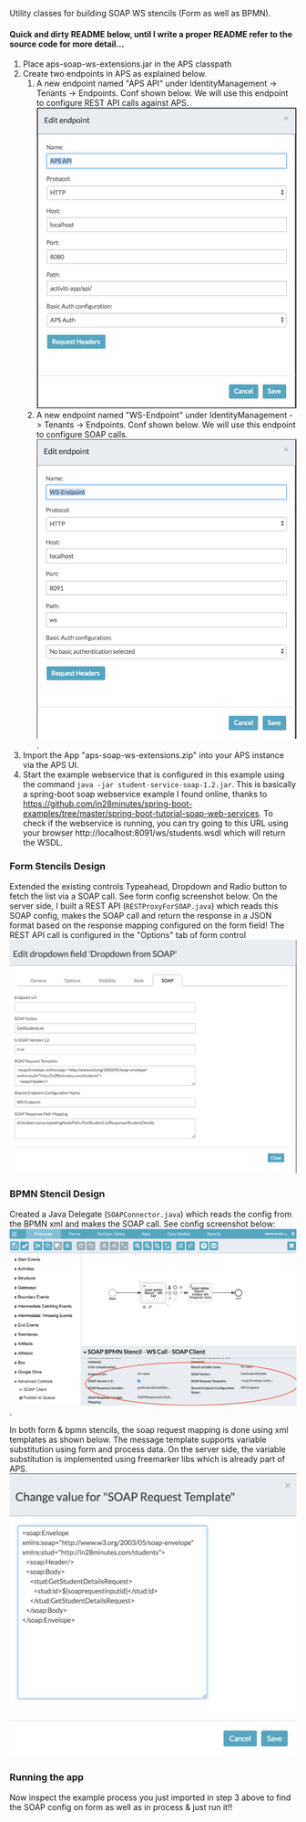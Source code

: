 Utility  classes for building SOAP WS stencils (Form as well as BPMN).


#### Quick and dirty README below, until I write a proper README refer to the source code for more detail...

1. Place aps-soap-ws-extensions.jar in the APS classpath
2. Create two endpoints in APS as explained below.
	1. A new endpoint named "APS API" under IdentityManagement -> Tenants -> Endpoints. Conf shown below. We will use this endpoint to configure REST API calls against APS.
		![](screenshots/aps-api-conf.png) 
	2. A new endpoint named "WS-Endpoint" under IdentityManagement -> Tenants -> Endpoints. Conf shown below. We will use this endpoint to configure SOAP calls.
		![](screenshots/soap-endpoint.png).
3. Import the App "aps-soap-ws-extensions.zip" into your APS instance via the APS UI.
4. Start the example webservice that is configured in this example using the command `java -jar student-service-soap-1.2.jar`. This is basically a spring-boot soap webservice example I found online, thanks to https://github.com/in28minutes/spring-boot-examples/tree/master/spring-boot-tutorial-soap-web-services. To check if the webservice is running, you can try going to this URL using your browser http://localhost:8091/ws/students.wsdl which will return the WSDL.

### Form Stencils Design
Extended the existing controls Typeahead, Dropdown and Radio button to fetch the list via a SOAP call. See form config screenshot below. On the server side, I built a REST API (`RESTProxyForSOAP.java`) which reads this SOAP config, makes the SOAP call and return the response in a JSON format based on the response mapping configured on the form field! The REST API call is configured in the "Options" tab of form control
![](screenshots/form-soap-conf.png)

### BPMN Stencil Design
Created a Java Delegate (`SOAPConnector.java`) which reads the config from the BPMN xml and makes the SOAP call. See config screenshot below: 
![](screenshots/bpmn-soap-conf.png).

In both form & bpmn stencils, the soap request mapping is done using xml templates as shown below. The message template supports variable substitution using form and process data. On the server side, the variable substitution is implemented using freemarker libs which is already part of APS.
![](screenshots/soap-req-template.png)

### Running the app
Now inspect the example process you just imported in step 3 above to find the SOAP config on form as well as in process & just run it!!

	

